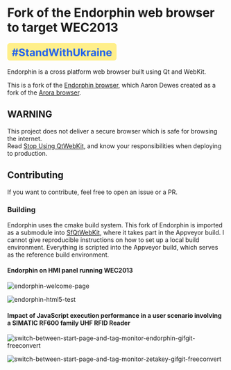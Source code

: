 # Fork of the Endorphin web browser to target WEC2013
[![StandWithUkraine](https://raw.githubusercontent.com/vshymanskyy/StandWithUkraine/main/badges/StandWithUkraine.svg)](https://github.com/vshymanskyy/StandWithUkraine/blob/main/docs/README.md)

Endorphin is a cross platform web browser built using Qt and WebKit.

This is a fork of the [Endorphin browser](https://github.com/EndorphinBrowser/browser),
which Aaron Dewes created as a fork of the [Arora browser](https://github.com/Arora/arora).

## WARNING
This project does not deliver a secure browser which is safe for browsing the internet.  
Read [Stop Using QtWebKit](https://blogs.gnome.org/mcatanzaro/2022/11/04/stop-using-qtwebkit/), and
know your responsibilities when deploying to production.

## Contributing

If you want to contribute, feel free to open an issue or a PR.


### Building

Endorphin uses the cmake build system. This fork of Endorphin is imported as a submodule into [SfQtWebKit](https://github.com/datadiode/SfQtWebKit), where it takes part in the Appveyor build.
I cannot give reproducible instructions on how to set up a local build environment.  Everything is scripted into the Appveyor build, which serves as the reference build environment.

#### Endorphin on HMI panel running WEC2013

![endorphin-welcome-page](https://user-images.githubusercontent.com/10423465/211192045-00672b4f-7c96-4e01-b8cc-bfa5c3ccda14.png)

![endorphin-html5-test](https://user-images.githubusercontent.com/10423465/221110409-c43c0020-84f8-48c7-8a8b-b24f7dd85e51.png)

#### Impact of JavaScript execution performance in a user scenario involving a SIMATIC RF600 family UHF RFID Reader

![switch-between-start-page-and-tag-monitor-endorphin-gifgit-freeconvert](https://user-images.githubusercontent.com/10423465/216931503-20111779-366e-48c2-963e-8959166a3881.gif)

![switch-between-start-page-and-tag-monitor-zetakey-gifgit-freeconvert](https://user-images.githubusercontent.com/10423465/216931811-fcb4fa51-ec8d-49f4-b11f-e7a178c2606e.gif)
